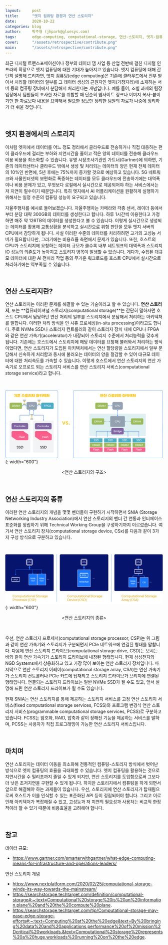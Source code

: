 ```yaml
---
layout:     post
title:      "엣지 컴퓨팅 환경과 연산 스토리지"
date:       2020-10-22
categories: blog
author:     박주형 (jhpark@gluesys.com)
tags:       edge-computing, computational-storage, 연산-스토리지, 엣지-컴퓨팅, 엣지, 스토리지
cover:      "/assets/retrospective/contribute.png"
main:       "/assets/retrospective/contribute.png"
---
```


최근 디지털 트랜스포메이션이나 정부의 데이터 댐 사업 등 산업 전반에 걸친 디지털 인프라의 확장으로 엣지 컴퓨팅에 대한 기대가 높아지고 있습니다. 엣지 컴퓨팅에 대해 간단히 설명해 드리자면, 엣지 컴퓨팅(edge computing)은 기존에 클라우드에서 전부 받아서 처리할 데이터의 일부를 그 데이터 생성의 근원지인 엣지(가장자리)에 소재하는 서버 등의 컴퓨팅 장비에서 분담해서 처리한다는 개념입니다. 예를 들어, 조별 과제의 팀장 입장에서 팀원들이 조사한 자료를 취합할 때 단순히 웹사이트 링크나 이미지 복사-붙이기만 한 자료보다 내용을 요약해서 필요한 정보만 정리한 팀원의 자료가 나중에 정리하기 더 쉬울 것입니다.  

&nbsp;

## 엣지 환경에서의 스토리지
  
이처럼 엣지에서 데이터를 어느 정도 정리해서 클라우드로 전송하거나 직접 대응하는 편이 클라우드에 걸리는 부하와 지연시간을 줄이고 적은 양의 데이터를 전송해 클라우드 이용 비용을 최소화할 수 있습니다. 유명 시장조사기관인 가트너(Gartner)에 의하면, 기존의 데이터센터나 클라우드 밖에서 생성 및 처리되는 데이터의 양은 현재 전체 데이터의 10%인 반면에, 5년 후에는 75%까지 증가할 것으로 예상하고 있습니다. 5G 네트워크와 사물인터넷의 보편화로 폭증하는 데이터를 모두 클라우드에 전송하기에는 대역폭이나 비용 문제가 있고, 무엇보다 로컬에서 실시간으로 제공되어야 하는 서비스에서는 저 지연이 필수이기 때문입니다. 특히 엣지에서 AI 어플리케이션을 원활하게 실행하기 위해서는 일정 수준의 컴퓨팅 성능이 요구되고 있습니다.  
  
자율주행차를 예시로 들어보겠습니다. 자율주행차는 카메라와 각종 센서, 레이더 등에서부터 분당 대략 300GB의 데이터를 생성한다고 합니다. 하루 1시간씩 이용한다고 가정하면 매주 약 126TB의 데이터를 생성한다고 볼 수 있습니다. 이렇게 실시간으로 생성되는 데이터를 활용해 교통상황을 분석하고 실시간으로 위험 판단을 모두 엣지 서버의 CPU에서 감당하게 됩니다. 사실 이러한 수준의 데이터를 처리하려면 고가의 고성능 서버가 필요합니다만, 그러기에는 비용효율 측면에서 문제가 있습니다. 또한, 호스트의 CPU가 스토리지에 요청하는 데이터 규모가 클수록 내부 네트워크의 대역폭과 스토리지 IO 성능의 의존도가 높아지고 스토리지 병목이 발생할 수 있습니다. 게다가, 수집된 대규모 데이터에 대한 AI 전처리 작업 등의 무거운 워크로드를 호스트 CPU에서 실시간으로 처리하기에는 역부족일 수 있습니다.  

&nbsp;

## 연산 스토리지란?
    
연산 스토리지는 이러한 문제를 해결할 수 있는 기술이라고 할 수 있습니다. **연산 스토리지**, 또는 **컴퓨테이셔널 스토리지(computational storage)**는 간단히 말하자면 호스트 CPU에서 담당하던 연산 처리의 일부를 스토리지에서 분담해서 처리하는 아키텍처를 말합니다. 이러한 처리 방식을 인 시츄 프로세싱(in-situ processing)이라고도 합니다. 주로 NVMe SSD나 스토리지 컨트롤러와 같이 스토리지 장치 내에 CPU나 FPGA와 같은 연산 가속기(accelerator)가 내장되어 스토리지 수준에서 처리능력을 갖추게 됩니다. 기존에는 호스트에서 스토리지에 해당 데이터를 요청해 불러와서 처리하는 방식이었다면, 연산 스토리지가 도입된 아키텍처에서는 연산 할당량을 스토리지에서 일부 분담해서 신속하게 처리함과 동시에 불러오는 데이터의 양을 절감할 수 있어 대규모 데이터에 대한 처리속도를 가속할 수 있습니다. 이렇게 호스트에서 연산 스토리지의 연산 가속기로 오프로드 되는 스토리지 서비스를 연산 스토리지 서비스(computational storage service)라고 합니다. 
  
&nbsp;  

![Alt text](/assets/computational_storage_comparison.png){: width="600"}
<center>&#60;연산 스토리지의 구조&#62;</center>

&nbsp;

## 연산 스토리지의 종류
  
이러한 연산 스토리지의 개념을 몇몇 벤더들이 구현하기 시작하면서 SNIA (Storage Networking Industry Association)에서 연산 스토리지의 벤더 간 연동과 인터페이스 표준화를 정립하기 위해 Technical Working Group을 구성하기까지 이르렀습니다. 여기서 연산 스토리지 장치(computational storage device, CSx)를 다음과 같이 3가지 구성 방식으로 구분하고 있습니다.  

&nbsp;

![Alt text](/assets/computational_storage_type.png){: width="600"}
<center>&#60;연산 스토리지의 종류&#62;</center>

&nbsp;

우선, 연산 스토리지 프로세서(computational storage processor, CSP)는 위 그림과 같이 연산 가속기와 스토리지가 구분되면서 PCIe 네트워크에 연결된 형태를 말합니다. 다음에 연산 스토리지 드라이브(computational storage drive, CSD)는 보시는 바와 같이 연산 가속기가 스토리지 드라이브에 내장된 형태입니다. 현재 삼성전자와 NGD Systems에서 상용화하고 있고 가장 많이 보이는 연산 스토리지 장치입니다. 마지막으로 연산 스토리지 어레이(computational storage array, CSA)는 연산 가속기가 스토리지 컨트롤러나 PCIe 카드에 탑재되고 스토리지 드라이브가 브리지에 연결된 형태입니다. 연결되는 스토리지 드라이브는 일반 NVMe SSD가 될 수도 있고, 앞서 설명해 드린 연산 스토리지 드라이브가 될 수도 있습니다.  

현재 SNIA는 연산 스토리지를 통해 제공하는 스토리지 서비스를 고정 연산 스토리지 서비스(fixed computational storage services, FCSS)와 프로그램 변경식 연산 스토리지 서비스(programmable computational storage services, PCSS)로 구분하고 있습니다. FCSS는 암호화, RAID, 압축과 같이 정해진 기능을 제공하는 서비스를 말하며, PCSS는 사용자가 직접 프로그래밍이 가능한 연산 스토리지 서비스입니다.  

&nbsp;

## 마치며
  
연산 스토리지는 데이터 이동을 최소화해 전통적인 컴퓨팅-스토리지 방식에서 벗어난 방식으로 엣지 컴퓨팅의 효율을 극대화할 수 있습니다. 엣지 컴퓨팅을 활용하는 것으로 지연시간을 수 밀리초까지 줄일 수 있게 되지만, 연산 스토리지를 도입함으로써 그보다 더 낮은 초저지연을 구현할 수 있게 됩니다. 하지만 스토리지에서 컴퓨팅을 하게 되면서 앞으로 해결해야 하는 과제들이 있습니다. 우선, 스토리지에 연산 스토리지가 탑재됨으로써 호스트가 이를 인식할 수 있는 표준화된 API 등이 정립되어야 합니다. 그리고 이로 인해 아키텍처가 복잡해질 수 있고, 고성능과 저 지연의 필요성과 사용처는 비교적 한정적이라 할 수 있기 때문에 비용효율을 고려해야 합니다.  

&nbsp;

## 참고
  
데이터 규모: 
 * https://www.gartner.com/smarterwithgartner/what-edge-computing-means-for-infrastructure-and-operations-leaders/
  
연산 스토리지 개념
 * https://www.nextplatform.com/2020/02/25/computational-storage-winds-its-way-towards-the-mainstream/
 * https://searchstorage.techtarget.com/definition/computational-storage#:~:text=Computational%20storage%20is%20an%20information,plane%20and%20the%20compute%20plane.
 * https://searchstorage.techtarget.com/tip/Computational-storage-may-ease-edge-storage-efforts#:~:text=Computing%20at%20the%20edge&text=By%20bringing%20data%20and%20applications,performance%20of%20mission%2Dcritical%20workloads.&text=Computational%20storage%20represents%20a%20huge,workloads%20running%20on%20the%20edge.
  